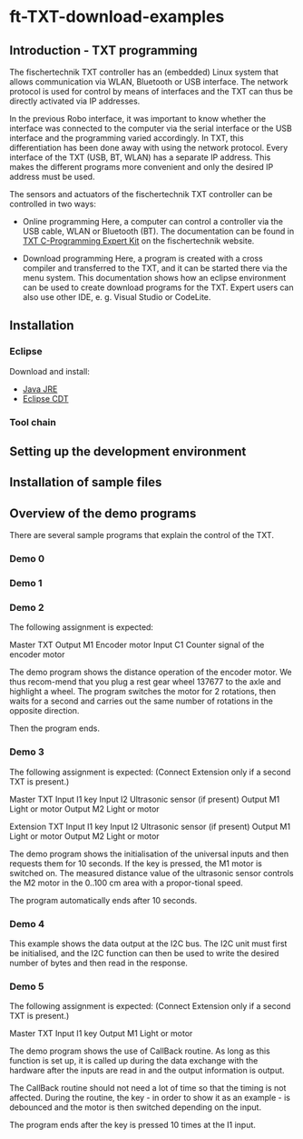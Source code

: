 # ft-TXT-download-examples

## Introduction - TXT programming

The fischertechnik TXT controller has an (embedded) Linux system that allows communication via WLAN, Bluetooth or USB interface. 
The network protocol is used for control by means of interfaces and the TXT can thus be directly activated via IP addresses. 

In the previous Robo interface, it was important to know whether the interface was connected to the computer via the serial interface or the USB interface and the programming varied accordingly.
In TXT, this differentiation has been done away with using the network protocol. Every interface of the TXT (USB, BT, WLAN) has a separate IP address. This makes the different programs more convenient and only the desired IP address must be used.

The sensors and actuators of the fischertechnik TXT controller can be controlled in two ways:

- Online programming
Here, a computer can control a controller via the USB cable, WLAN or Bluetooth (BT). The documentation can be found in 
[TXT C-Programming Expert Kit](https://www.fischertechnik.de/-/media/fischertechnik/fite/service/downloads/robotics/txt-controller/documents/09-txt-c-programming-expert-kit.ashx) on the fischertechnik website.

-	Download programming
Here, a program is created with a cross compiler and transferred to the TXT, and it can be started there via the menu system. This documentation shows how an eclipse environment can be used to create download programs for the TXT. Expert users can also use other IDE, e. g. Visual Studio or CodeLite.

## Installation

### Eclipse
Download and install:
- [Java JRE](http://www.oracle.com/technetwork/java/javase/downloads/jre8-downloads-2133155.html)
- [Eclipse CDT](http://www.eclipse.org/downloads/packages/release/photon/r/eclipse-ide-cc-developers)

### Tool chain

## Setting up the development environment

## Installation of sample files

## Overview of the demo programs
There are several sample programs that explain the control of the TXT.

###	Demo 0

###	Demo 1

###	Demo 2
The following assignment is expected: 

Master TXT	Output M1	Encoder motor
	Input C1	Counter signal of the encoder motor

The demo program shows the distance operation of the encoder motor. We thus recom-mend that you plug a rest gear wheel 137677 to the axle and highlight a wheel.
The program switches the motor for 2 rotations, then waits for a second and carries out the same number of rotations in the opposite direction.

Then the program ends.

###	Demo 3
The following assignment is expected: 
(Connect Extension only if a second TXT is present.)

Master TXT	Input I1	key
	Input I2	Ultrasonic sensor (if present)
	Output M1	Light or motor
	Output M2	Light or motor

Extension TXT	Input I1	key
	Input I2	Ultrasonic sensor (if present)
	Output M1	Light or motor
	Output M2	Light or motor

The demo program shows the initialisation of the universal inputs and then requests them for 10 seconds. If the key is pressed, the M1 motor is switched on. The measured distance value of the ultrasonic sensor controls the M2 motor in the 0..100 cm area with a propor-tional speed.

The program automatically ends after 10 seconds.

###	Demo 4
This example shows the data output at the I2C bus.
The I2C unit must first be initialised, and the I2C function can then be used to write the desired number of bytes and then read in the response.

###	Demo 5
The following assignment is expected: 
(Connect Extension only if a second TXT is present.)

Master TXT	Input I1	key
	Output M1	Light or motor

The demo program shows the use of CallBack routine. As long as this function is set up, it is called up during the data exchange with the hardware after the inputs are read in and the output information is output. 

The CallBack routine should not need a lot of time so that the timing is not affected. During the routine, the key - in order to show it as an example - is debounced and the motor is then switched depending on the input.

The program ends after the key is pressed 10 times at the I1 input.
